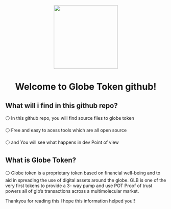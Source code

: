 <p align="center">
  <img width="200" src="https://github.com/Treyyyy0338/Globe-Token-Source-Files/blob/main/Images/Untitled44_20211016140431.png">
</p>

<h1 align="center">Welcome to Globe Token github!</h1>



What will i find in this github repo?
---------------------------------
⚪ In this github repo, you will find source files to globe token

⚪ Free and easy to acess tools which are all open source

⚪ and You will see what happens in dev Point of view
 

 
 
 What is Globe Token?
---------------------------------

⚪ Globe token is a proprietary token based on financial well-being and to aid in spreading 
the use of digital assets around the globe. GLB is one of the very first tokens to provide a 3-
way pump and use POT Proof of trust powers all of glb’s transactions across a 
multimolecular market.
 
 
 

Thankyou for reading this  I hope this information helped you!!



